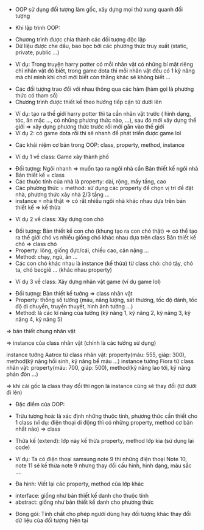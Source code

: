 - OOP sử dụng đối tượng làm gốc, xây dựng mọi thứ xung quanh đối tượng


* Khi lập trình OOP:
- Chương trình được chia thành các đối tượng độc lập
- Dữ liệu được che dấu, bao bọc bởi các phương thức truy xuất (static, private, public ...)
+ Ví dụ: Trong truyện harry potter có mỗi nhân vật có những bí mật riêng chỉ nhân vật đó biết, trong game dota thì mỗi nhân vật đều có 1 kỹ năng mà chỉ mình khi chơi mới biết còn thằng khác sẽ không biết ...
- Các đối tượng trao đổi với nhau thông qua các hàm (hàm gọi là phương thức có tham số)
- Chương trình được thiết kế theo hướng tiếp cận từ dưới lên
+ Ví  dụ: tạo ra thế giới harry potter thì ta cần nhân vật trước ( hình dạng, tóc, ăn mặc ..., có những phương thức nào, ...), sau đó mới xây dựng thế giới => xây dựng phương thức trước rồi mới gắn vào thế giới
+ Ví dụ 2: có game dota rồi thì sẽ nhanh để phát triển được game lol



* Các khái niệm cơ bản trong OOP: class, property, method, instance
- Ví dụ 1 về class: Game xây thành phố
+ Đối tượng: Ngôi nhanh => muốn tạo ra ngôi nhà cần Bản thiết kế ngôi nhà
+ Bản thiết kế = class
+ Các thuộc tính của nhà là property: dài, rộng, mấy tầng, cao
+ Các phương thức = method: sử dụng các property để chọn vị trí để đặt nhà, phương thức xây nhà 2/3 tầng ...
+ instance = nhà thật => có rất nhiều ngôi nhà khác nhau dựa trên bản thiết kế => kế thừa

- Ví dụ 2 về class: Xây dựng con chó
+ Đối tượng: Bản thiết kế con chó (khung tạo ra con chó thật) => có thể tạo ra thế giới chó vs nhiều giống chó khác nhau dựa trên class 
Bản thiết kế chó => class chó
+ Property: lông, giống đực/cái, chiều cao, cân nặng ...
+ Method: chạy, ngủ, ăn ...
+ Các con chó khác nhau là instance (kế thừa) từ class chó: chó tây, chó ta, chó becgiê ... (khác nhau property)

- Ví dụ 3 về class: Xây dựng nhân vật game (ví dụ game lol)
+ Đối tượng: Bản thiết kế tướng => class nhân vật
+ Property: thống số tướng (máu, năng lượng, sát thương, tốc độ đánh, tốc độ di chuyển, truyền thuyết, hình ảnh tướng ...)
+ Method: là các kĩ năng của tướng (kỹ năng 1, kỹ năng 2, kỹ năng 3, kỹ năng 4, kỹ năng 5)

=> bản thiết chung nhân vật

=> instance của class nhân vật (chính là các tướng sử dụng)

instance tướng Aatrox từ class nhân vật: property(máu: 555, giáp: 300), method(kỹ năng hồi sinh, kỹ năng bể máu ...)
instance tướng Fiora từ class nhân vật: property(máu: 700, giáp: 500), method(kỹ năng lao tới, kỹ năng phản đòn ...)

=> khi cái gốc là class thay đổi thì ngọn là instance cũng sẽ thay đổi (từ dưới đi lên)



* Đặc điểm của OOP:

- Trừu tượng hoá:  là xác định những thuộc tính, phương thức cần thiết cho 1 class (vĩ dụ: điện thoại di động thì có những property, method cơ bản nhất nào) => class

- Thừa kế (extend): lớp này kế thừa property, method lớp kia (sử dụng lại code)
+ Ví dụ: Ta có điện thoại samsung note 9 thì những điện thoại Note 10, note 11 sẽ kế thừa note 9 nhưng thay đổi cấu hình, hình dạng, màu sắc ....

- Đa hình: Viết lại các property, method của lớp khác
+ interface: giống như bản thiết kế danh cho thuộc tính
+ abstract: giống như bản thiết kế danh cho phương thức

- Đóng gói: Tính chất cho phép người dùng hay đối tượng khác thay đổi dữ liệu của đối tượng hiện tại

